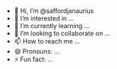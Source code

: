 - 👋 Hi, I’m @saffordjanaurius
- 👀 I’m interested in ...
- 🌱 I’m currently learning ...
- 💞️ I’m looking to collaborate on ...
- 📫 How to reach me ...
- 😄 Pronouns: ...
- ⚡ Fun fact: ...

<!---
saffordjanaurius/saffordjanaurius is a ✨ special ✨ repository because its `README.md` (this file) appears on your GitHub profile.
You can click the Preview link to take a look at your changes.
--->
